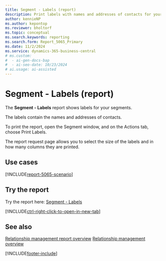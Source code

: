 ```yaml
---
title: Segment - Labels (report)
description: Print labels with names and addresses of contacts for your segments.
author: kennieNP
ms.author: kepontop
ms.reviewer: bholtorf
ms.topic: conceptual
ms.search.keywords: reporting
ms.search.form: Report_5065_Primary
ms.date: 11/2/2024
ms.service: dynamics-365-business-central
# ms.custom:
#  - ai-gen-docs-bap
#  - ai-seo-date: 10/23/2024
# ai.usage: ai-assisted
---
```


# Segment - Labels (report)

The **Segment - Labels** report shows labels for your segments. 

The labels contain the names and addresses of contacts. 

To print the report, open the Segment window, and on the Actions tab, choose Print Labels.

The report request page allows you to select the size of the labels and in how many columns they are printed.


## Use cases

[!INCLUDE[report-5065-scenario](../includes/report-5065-scenario-include.md)]

<!-- 

Prompt

Below is a report in an ERP system. Provide 3-4 use cases for different personas working with project management or finance for projects.

Format like this:    
  
As a <persona>, use the report to    
* use case 1  
* use case 2    

Do not capitalize the persona names. 

Do not start lines with "Use the data to"

## Report name
Segment - Labels

## Report description


### What the report does

### Use cases


Please include your data sources and URLs

-->


## Try the report

Try the report here: [Segment - Labels](https://businesscentral.dynamics.com?report=5065)

[!INCLUDE[ctrl-right-click-to-open-in-new-tab](../includes/ctrl-right-click-to-open-in-new-tab.md)]

## See also

[Relationship management report overview](../marketing-reports.md)
[Relationship management overview](../marketing-relationship-management.md)

[!INCLUDE[footer-include](../includes/footer-banner.md)]